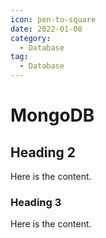```yaml
---
icon: pen-to-square
date: 2022-01-08
category:
  - Database
tag:
  - Database
---
```


# MongoDB

## Heading 2

Here is the content.

### Heading 3

Here is the content.
